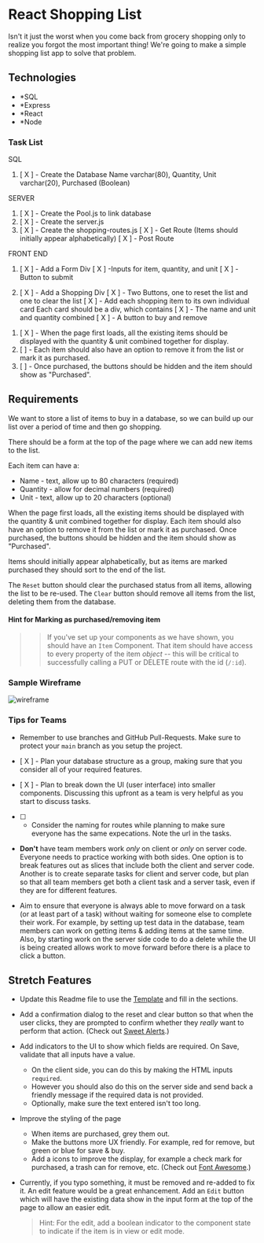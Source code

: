 # React Shopping List

Isn't it just the worst when you come back from grocery shopping only to realize you forgot the most important thing! We're going to make a simple shopping list app to solve that problem.

## Technologies

- \*SQL
- \*Express
- \*React
- \*Node

### Task List

SQL

1. [ X ] - Create the Database
   Name varchar(80), Quantity, Unit varchar(20), Purchased (Boolean)

SERVER

1. [ X ] - Create the Pool.js to link database
2. [ X ] - Create the server.js
3. [ X ] - Create the shopping-routes.js
   [ X ] - Get Route (Items should initially appear alphabetically)
   [ X ] - Post Route

FRONT END

1. [ X ] - Add a Form Div
   [ X ] -Inputs for item, quantity, and unit
   [ X ] -Button to submit

2. [ X ] - Add a Shopping Div
   [ X ] - Two Buttons, one to reset the list and one to clear the list
   [ X ] - Add each shopping item to its own individual card
   Each card should be a div, which contains
   [ X ] - The name and unit and quantity combined
   [ X ] - A button to buy and remove

<!-- FUTURE -->

1. [ X ] - When the page first loads, all the existing items should be displayed with the quantity & unit combined together for display.
2. [ ] - Each item should also have an option to remove it from the list or mark it as purchased.
3. [ ] - Once purchased, the buttons should be hidden and the item should show as "Purchased".

## Requirements

We want to store a list of items to buy in a database, so we can build up our list over a period of time and then go shopping.

There should be a form at the top of the page where we can add new items to the list.

Each item can have a:

- Name - text, allow up to 80 characters (required)
- Quantity - allow for decimal numbers (required)
- Unit - text, allow up to 20 characters (optional)

When the page first loads, all the existing items should be displayed with the quantity & unit combined together for display. Each item should also have an option to remove it from the list or mark it as purchased. Once purchased, the buttons should be hidden and the item should show as "Purchased".

Items should initially appear alphabetically, but as items are marked purchased they should sort to the end of the list.

The `Reset` button should clear the purchased status from all items, allowing the list to be re-used. The `Clear` button should remove all items from the list, deleting them from the database.

#### Hint for Marking as purchased/removing item

> > If you've set up your components as we have shown, you should have an `Item` Component. That item should have access to every property of the item _object_ -- this will be critical to successfully calling a PUT or DELETE route with the id (`/:id`).

### Sample Wireframe

![wireframe](wireframe.jpg)

### Tips for Teams

- Remember to use branches and GitHub Pull-Requests. Make sure to protect your `main` branch as you setup the project.

- [ X ] - Plan your database structure as a group, making sure that you consider all of your required features.

- [ X ] - Plan to break down the UI (user interface) into smaller components. Discussing this upfront as a team is very helpful as you start to discuss tasks.

- [ ] - Consider the naming for routes while planning to make sure everyone has the same expecations. Note the url in the tasks.

- **Don't** have team members work _only_ on client or _only_ on server code. Everyone needs to practice working with both sides. One option is to break features out as slices that include both the client and server code. Another is to create separate tasks for client and server code, but plan so that all team members get both a client task and a server task, even if they are for different features.

- Aim to ensure that everyone is always able to move forward on a task (or at least part of a task) without waiting for someone else to complete their work. For example, by setting up test data in the database, team members can work on getting items & adding items at the same time. Also, by starting work on the server side code to do a delete while the UI is being created allows work to move forward before there is a place to click a button.

## Stretch Features

- Update this Readme file to use the [Template](https://github.com/PrimeAcademy/readme-template) and fill in the sections.

- Add a confirmation dialog to the reset and clear button so that when the user clicks, they are prompted to confirm whether they _really_ want to perform that action. (Check out [Sweet Alerts](https://www.npmjs.com/package/@sweetalert/with-react).)

- Add indicators to the UI to show which fields are required. On Save, validate that all inputs have a value.

  - On the client side, you can do this by making the HTML inputs `required`.
  - However you should also do this on the server side and send back a friendly message if the required data is not provided.
  - Optionally, make sure the text entered isn't too long.

- Improve the styling of the page

  - When items are purchased, grey them out.
  - Make the buttons more UX friendly. For example, red for remove, but green or blue for save & buy.
  - Add a icons to improve the display, for example a check mark for purchased, a trash can for remove, etc. (Check out [Font Awesome](https://fontawesome.com/how-to-use/on-the-web/using-with/react).)

- Currently, if you typo something, it must be removed and re-added to fix it. An edit feature would be a great enhancement. Add an `Edit` button which will have the existing data show in the input form at the top of the page to allow an easier edit.

  > Hint: For the edit, add a boolean indicator to the component state to indicate if the item is in view or edit mode.
